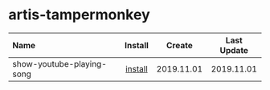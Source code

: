 # artis-tampermonkey

| Name | Install | Create | Last Update |
| :---- | :-------: |  :------: | :----: |
| show-youtube-playing-song | [install](https://raw.githubusercontent.com/Artis24106/artis-tampermonkey/master/show-youtube-playing-song.user.js) | 2019.11.01 | 2019.11.01 |
